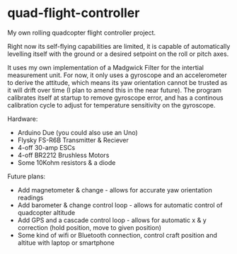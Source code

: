 # quad-flight-controller
 
My own rolling quadcopter flight controller project.

Right now its self-flying capabilities are limited, it is capable of automatically levelling itself with the ground or a desired setpoint on the roll or pitch axes. 

It uses my own implementation of a Madgwick Filter for the intertial measurement unit. For now, it only uses a gyroscope and an accelerometer to derive the attitude, which means its yaw orientation cannot be trusted as it will drift over time (I plan to amend this in the near future). The program calibrates itself at startup to remove gyroscope error, and has a continous calibration cycle to adjust for temperature sensitivity on the gyroscope. 

Hardware:
* Arduino Due (you could also use an Uno)
* Flysky FS-R6B Transmitter & Reciever 
* 4-off 30-amp ESCs
* 4-off BR2212 Brushless Motors
* Some 10Kohm resistors & a diode

Future plans:
* Add magnetometer & change  - allows for accurate yaw orientation readings
* Add barometer & change control loop - allows for automatic control of quadcopter altitude 
* Add GPS and a cascade control loop - allows for automatic x & y correction (hold position, move to given position)
* Some kind of wifi or Bluetooth connection, control craft position and altitue with laptop or smartphone
